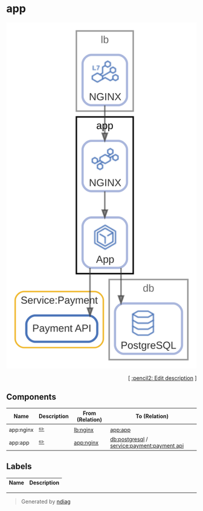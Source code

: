 # app

![view](node-app.svg)



<p align="right">
  [ <a href="../../ndiag.descriptions/_node-app.md">:pencil2: Edit description</a> ]
<p>

## Components

| Name | Description | From (Relation) | To (Relation) |
| --- | --- | --- | --- |
| app:nginx |  <a href="../../ndiag.descriptions/_component-app_nginx.md">:pencil2:</a> | [lb:nginx](node-lb.md) | [app:app](node-app.md) |
| app:app |  <a href="../../ndiag.descriptions/_component-app_app.md">:pencil2:</a> | [app:nginx](node-app.md) | [db:postgresql](node-db.md) / [service:payment:payment api](layer-service.md#servicepayment) |

## Labels

| Name | Description |
| --- | --- |

---

> Generated by [ndiag](https://github.com/k1LoW/ndiag)

